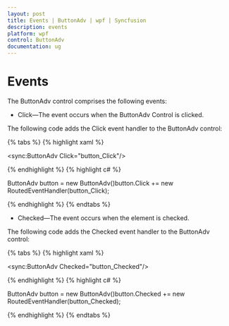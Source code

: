 ```yaml
---
layout: post
title: Events | ButtonAdv | wpf | Syncfusion
description: events
platform: wpf
control: ButtonAdv
documentation: ug
---
```


# Events

The ButtonAdv control comprises the following events:

* Click—The event occurs when the ButtonAdv Control is clicked.

The following code adds the Click event handler to the ButtonAdv control:

{% tabs %}
{% highlight xaml %}

<sync:ButtonAdv Click="button_Click"/></td></tr>

{% endhighlight %}
{% highlight c# %}

ButtonAdv button = new ButtonAdv()button.Click += new RoutedEventHandler(button_Click);

{% endhighlight %}
{% endtabs %}

* Checked—The event occurs when the element is checked.

The following code adds the Checked event handler to the ButtonAdv control:

{% tabs %}
{% highlight xaml %}

<sync:ButtonAdv Checked="button_Checked"/>

{% endhighlight %}
{% highlight c# %}

ButtonAdv button = new ButtonAdv()button.Checked += new RoutedEventHandler(button_Checked);

{% endhighlight  %}
{% endtabs %}
